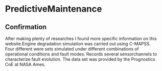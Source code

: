 # PredictiveMaintenance

## Confirmation
After making plenty of researches I found more specific information on this website.Engine degradation simulation was carried out using C-MAPSS. Four different were sets simulated under different combinations of operational conditions and fault modes. Records several sensorchannels to characterize fault evolution. The data set was provided by the Prognostics CoE at NASA Ames.
